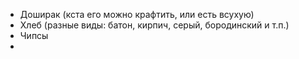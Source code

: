 - Доширак (кста его можно крафтить, или есть всухую)
- Хлеб (разные виды: батон, кирпич, серый, бородинский и т.п.)
- Чипсы
- 